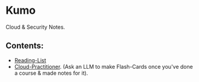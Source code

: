 # Kumo
Cloud & Security Notes.

## Contents:
- [Reading-List](reading-list.md)
- [Cloud-Practitioner](cloud-practitioner.md). (Ask an LLM to make Flash-Cards once you've done a course & made notes for it).
